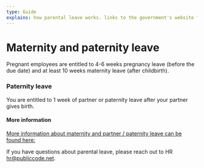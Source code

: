 ```yaml
---
type: Guide
explains: how parental leave works. links to the government's website for detailed information
---
```


# Maternity and paternity leave

Pregnant employees are entitled to 4-6 weeks pregnancy leave 
(before the due date) and at least 10 weeks maternity leave (after childbirth). 

### Paternity leave

You are entitled to 1 week of partner or paternity leave after your partner gives birth.

#### More information

[More information about maternity and partner / paternity leave can be found here:](https://business.gov.nl/regulation/leave-schemes/)

If you have questions about parental leave, please reach out to HR <hr@publiccode.net>.

